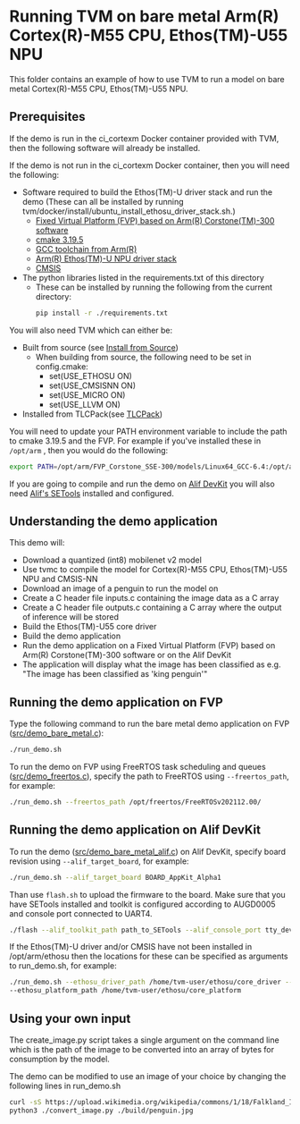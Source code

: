 <!--- Licensed to the Apache Software Foundation (ASF) under one -->
<!--- or more contributor license agreements.  See the NOTICE file -->
<!--- distributed with this work for additional information -->
<!--- regarding copyright ownership.  The ASF licenses this file -->
<!--- to you under the Apache License, Version 2.0 (the -->
<!--- "License"); you may not use this file except in compliance -->
<!--- with the License.  You may obtain a copy of the License at -->

<!---   http://www.apache.org/licenses/LICENSE-2.0 -->

<!--- Unless required by applicable law or agreed to in writing, -->
<!--- software distributed under the License is distributed on an -->
<!--- "AS IS" BASIS, WITHOUT WARRANTIES OR CONDITIONS OF ANY -->
<!--- KIND, either express or implied.  See the License for the -->
<!--- specific language governing permissions and limitations -->
<!--- under the License. -->


Running TVM on bare metal Arm(R) Cortex(R)-M55 CPU, Ethos(TM)-U55 NPU
=====================================================================

This folder contains an example of how to use TVM to run a model
on bare metal Cortex(R)-M55 CPU, Ethos(TM)-U55 NPU.

Prerequisites
-------------
If the demo is run in the ci_cortexm Docker container provided with TVM, then the following software will already be installed.

If the demo is not run in the ci_cortexm Docker container, then you will need the following:
- Software required to build the Ethos(TM)-U driver stack and run the demo (These can all be
  installed by running tvm/docker/install/ubuntu_install_ethosu_driver_stack.sh.)
  - [Fixed Virtual Platform (FVP) based on Arm(R) Corstone(TM)-300 software](https://developer.arm.com/tools-and-software/open-source-software/arm-platforms-software/arm-ecosystem-fvps)
  - [cmake 3.19.5](https://github.com/Kitware/CMake/releases/)
  - [GCC toolchain from Arm(R)](https://developer.arm.com/-/media/Files/downloads/gnu-rm/10-2020q4/gcc-arm-none-eabi-10-2020-q4-major-x86_64-linux.tar.bz2)
  - [Arm(R) Ethos(TM)-U NPU driver stack](https://review.mlplatform.org)
  - [CMSIS](https://github.com/ARM-software/CMSIS_5)
- The python libraries listed in the requirements.txt of this directory
  - These can be installed by running the following from the current directory:
    ```bash
    pip install -r ./requirements.txt
    ```

You will also need TVM which can either be:
  - Built from source (see [Install from Source](https://tvm.apache.org/docs/install/from_source.html))
    - When building from source, the following need to be set in config.cmake:
      - set(USE_ETHOSU ON)
      - set(USE_CMSISNN ON)
      - set(USE_MICRO ON)
      - set(USE_LLVM ON)
  - Installed from TLCPack(see [TLCPack](https://tlcpack.ai/))

You will need to update your PATH environment variable to include the path to cmake 3.19.5 and the FVP.
For example if you've installed these in ```/opt/arm``` , then you would do the following:
```bash
export PATH=/opt/arm/FVP_Corstone_SSE-300/models/Linux64_GCC-6.4:/opt/arm/cmake/bin:$PATH
```
If you are going to compile and run the demo on [Alif DevKit](https://alifsemi.com/support/kits/ensemble-devkit/) you will also need [Alif's SETools](https://alifsemi.com/support/software-tools/ensemble/) installed and configured.

Understanding the demo application
----------------------------------
This demo will:
- Download a quantized (int8) mobilenet v2 model
- Use tvmc to compile the model for Cortex(R)-M55 CPU, Ethos(TM)-U55 NPU and CMSIS-NN
- Download an image of a penguin to run the model on
- Create a C header file inputs.c containing the image data as a C array
- Create a C header file outputs.c containing a C array where the output of inference will be stored
- Build the Ethos(TM)-U55 core driver
- Build the demo application
- Run the demo application on a Fixed Virtual Platform (FVP) based on Arm(R) Corstone(TM)-300 software or on the Alif DevKit
- The application will display what the image has been classified as e.g. "The image has been classified as 'king penguin'"

Running the demo application on FVP
-----------------------------------
Type the following command to run the bare metal demo application on FVP ([src/demo_bare_metal.c](./src/demo_bare_metal.c)):

```bash
./run_demo.sh
```

To run the demo on FVP using FreeRTOS task scheduling and queues ([src/demo_freertos.c](./src/demo_freertos.c)), specify the path to FreeRTOS using `--freertos_path`, for example:
```bash
./run_demo.sh --freertos_path /opt/freertos/FreeRTOSv202112.00/
```

Running the demo application on Alif DevKit
-------------------------------------------

To run the demo ([src/demo_bare_metal_alif.c](./src/demo_bare_metal_alif.c)) on Alif DevKit, specify board revision using `--alif_target_board`, for example:
```bash
./run_demo.sh --alif_target_board BOARD_AppKit_Alpha1
```
Than use `flash.sh` to upload the firmware to the board. Make sure that you have SETools installed and toolkit is configured according to AUGD0005 and console port connected to UART4.
```bash
./flash --alif_toolkit_path path_to_SETools --alif_console_port tty_device
```

If the Ethos(TM)-U driver and/or CMSIS have not been installed in /opt/arm/ethosu then the locations for these can be specified as arguments to run_demo.sh, for example:

```bash
./run_demo.sh --ethosu_driver_path /home/tvm-user/ethosu/core_driver --cmsis_path /home/tvm-user/cmsis \
--ethosu_platform_path /home/tvm-user/ethosu/core_platform
```


Using your own input
--------------------
The create_image.py script takes a single argument on the command line which is the path of the image to be converted into an array of bytes for consumption by the model.

The demo can be modified to use an image of your choice by changing the following lines in run_demo.sh

```bash
curl -sS https://upload.wikimedia.org/wikipedia/commons/1/18/Falkland_Islands_Penguins_29.jpg -o penguin.jpg
python3 ./convert_image.py ./build/penguin.jpg
```
